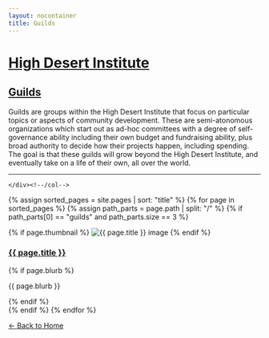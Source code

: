 ```yaml
---
layout: nocontainer
title: Guilds
---
```




<div class="container">
  <div class="row">
    <div class="col">
      <h1><a href="/">High Desert Institute</a></h1>
      <h2><a href="/guilds">Guilds</a></h2>
      <p>Guilds are groups within the High Desert Institute that focus on particular topics or aspects of community development. These are semi-atonomous organizations which start out as ad-hoc committees with a degree of self-governance ability including their own budget and fundraising ability, plus broad authority to decide how their projects happen, including spending. The goal is that these guilds will grow beyond the High Desert Institute, and eventually take on a life of their own, all over the world.</p>
      <hr>

    </div><!--/col-->
  </div><!--/row-->

  <div class="row" markdown="0">

{% assign sorted_pages = site.pages | sort: "title" %}
{% for page in sorted_pages %}
  {% assign path_parts = page.path | split: "/" %}
  {% if path_parts[0] == "guilds" and path_parts.size == 3 %}
    <div class="col-md-4">
    {% if page.thumbnail %}
      <img src="{{ page.thumbnail }}" alt="{{ page.title }} image" class="photo">
    {% endif %}
      <h3><a href="{{ page.url }}">{{ page.title }}</a></h3>
      {% if page.blurb %}<p>{{ page.blurb }}</p>{% endif %}
    </div><!--/col-md-4-->
  {% endif %}
{% endfor %}

  </div><!--/row-->
  <div class="row">
    <div class="col">
      <a href="/">← Back to Home</a>
    </div><!--/col-->
  </div><!--/row---->
</div><!--/container-->
